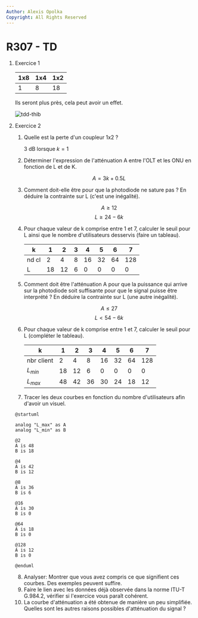```yaml
---
Author: Alexis Opolka
Copyright: All Rights Reserved
---
```


# R307 - TD

1. Exercice 1

    | 1x8 | 1x4 | 1x2 |
    | --- | --- | --- |
    | 1   | 8   | 18  |

    Ils seront plus près, cela peut avoir un effet.

    ![tdd-thib](./src/../schemes/TDD.png)

1. Exercice 2

    1. Quelle est la perte d'un coupleur 1x2 ?

        $3 \textsf{ dB}$ lorsque $k = 1$

    2. Déterminer l'expression de l'atténuation A entre l'OLT et les ONU en fonction de L et de K.

        $$A = 3k + 0.5L$$

    3. Comment doit-elle être pour que la photodiode ne sature pas ?
        En déduire la contrainte sur L (c'est une inégalité).

        $$A \ge 12$$
        $$L \ge 24-6k$$

    4. Pour chaque valeur de k comprise entre 1 et 7, calculer le seuil pour L ainsi que le nombre d'utilisateurs desservis (faire un tableau).

        | k     | 1   | 2   | 3   | 4   | 5   | 6   | 7   |
        | ----- | --- | --- | --- | --- | --- | --- | --- |
        | nd cl | 2   | 4   | 8   | 16  | 32  | 64  | 128 |
        | L     | 18  | 12  | 6   | 0   | 0   | 0   | 0   |

    5. Comment doit être l'atténuation A pour que la puissance qui arrive sur la photodiode soit suffisante pour que le signal puisse être interprété ?
        En déduire la contrainte sur L (une autre inégalité).

        $$A \le 27$$
        $$L \lt 54 - 6k$$

    6. Pour chaque valeur de k comprise entre 1 et 7, calculer le seuil pour L (compléter le tableau).

        | k          | 1   | 2   | 3   | 4   | 5   | 6   | 7   |
        | ---------- | --- | --- | --- | --- | --- | --- | --- |
        | nbr client | 2   | 4   | 8   | 16  | 32  | 64  | 128 |
        | $L_{min}$  | 18  | 12  | 6   | 0   | 0   | 0   | 0   |
        | $L_{max}$  | 48  | 42  | 36  | 30  | 24  | 18  | 12  |

    7. Tracer les deux courbes en fonction du nombre d'utilisateurs afin d'avoir un visuel.

      ```plantuml
      @startuml

      analog "L_max" as A
      analog "L_min" as B

      @2
      A is 48
      B is 18

      @4
      A is 42
      B is 12

      @8
      A is 36
      B is 6

      @16
      A is 30
      B is 0

      @64
      A is 18
      B is 0

      @128
      A is 12
      B is 0

      @enduml
      ```

    8. Analyser: Montrer que vous avez compris ce que signifient ces courbes. Des exemples peuvent suffire.
    9. Faire le lien avec les données déjà observée dans la norme ITU-T G.984.2, vérifier si l'exercice vous paraît cohérent.
    10. La courbe d'atténuation a été obtenue de manière un peu simplifiée.
        Quelles sont les autres raisons possibles d'atténuation du signal ?
